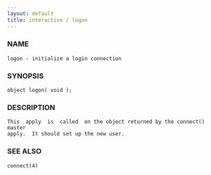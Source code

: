 ```yaml
---
layout: default
title: interactive / logon
---
```


### NAME

    logon - initialize a login connection


### SYNOPSIS

    object logon( void );


### DESCRIPTION

    This  apply  is  called  on the object returned by the connect() master
    apply.  It should set up the new user.


### SEE ALSO

    connect(4)
